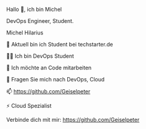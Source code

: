 Hallo 👋, ich bin Michel

DevOps Engineer, Student.


Michel Hilarius



🔭 Aktuell bin ich Student bei techstarter.de

🧑‍🏫 Ich bin DevOps Student

👯 Ich möchte an Code mitarbeiten

💬 Fragen Sie mich nach DevOps, Cloud

📫 https://github.com/Geiselpeter

⚡ Cloud Spezialist

Verbinde dich mit mir:
                                               https://github.com/Geiselpeter
